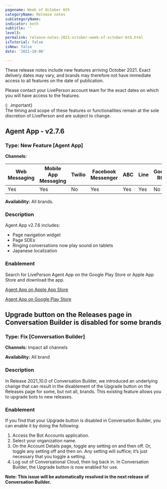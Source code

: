 ```yaml
---
pagename: Week of October 6th
categoryName: Release notes
subCategoryName: 
indicator: both
subtitle: ''
level3:
permalink: release-notes-2021-october-week-of-october-6th.html
isTutorial: false
isNew: false
date: '2021-10-06'

---
```


These release notes include new features arriving October 2021. Exact delivery dates may vary, and brands may therefore not have immediate access to all features on the date of publication.

Please contact your LivePerson account team for the exact dates on which you will have access to the features.

{: .important}  
The timing and scope of these features or functionalities remain at the sole discretion of LivePerson and are subject to change.

## Agent App - v2.7.6

### Type: New Feature [Agent App]

**Channels:**

<div class="tablecontainer">

<table class="releasenotes">

<thead>

<tr class="categoryrow">

<th>Web Messaging</th>

<th>Mobile App Messaging</th>

<th>Twilio</th>

<th>Facebook Messenger</th>

<th>ABC</th>

<th>Line</th>

<th>Google RCS</th>

<th>Google My Business</th>

<th>WhatsApp Business</th>

<th>CM</th>

<th>WeChat</th>

<th>Chat</th>

</tr>

</thead>

<tbody>

<tr>

<td>Yes</td>

<td>Yes</td>

<td>No</td>

<td>Yes</td>

<td>Yes</td>

<td>Yes</td>

<td>No</td>

<td>No</td>

<td>Yes</td>

<td>No</td>

<td>No</td>

<td>No</td>

</tr>

</tbody>

</table>

</div>

**Availability:** All brands.

### Description

Agent App v2.7.6 includes:

* Page navigation widget
* Page SDEs
* Ringing conversations now play sound on tablets
* Japanese localization


### Enablement

Search for LivePerson Agent App on the Google Play Store or Apple App Store and download the app.

[Agent App on Apple App Store](https://apps.apple.com/us/app/liveperson-agent-app/id1533849048)

[Agent App on Google Play Store](https://play.google.com/store/apps/details?id=com.liveperson.LiveEngageMessaging)


## Upgrade button on the Releases page in Conversation Builder is disabled for some brands

### Type: Fix [Conversation Builder]

**Channels:** Impact all channels 

**Availability:** All brand

### Description

In Release 2021_10.0 of Conversation Builder, we introduced an underlying change that can result in the disablement of the Upgrade button on the Releases page for some, but not all, brands. This existing feature allows you to upgrade bots to new releases.

### Enablement

If you find that your Upgrade button is disabled in Conversation Builder, you can enable it by doing the following:

1. Access the Bot Accounts application.
2. Select your organization name.
3. On the Account Details page, toggle any setting on and then off. Or, toggle any setting off and then on. Any setting will suffice; it’s just necessary that you toggle a setting.
4. Log out of Conversational Cloud, then log back in.
In Conversation Builder, the Upgrade button is now enabled for use. 

**Note: This issue will be automatically resolved in the next release of Conversation Builder.**

